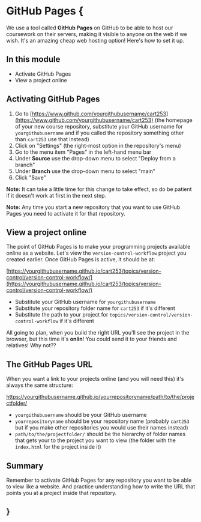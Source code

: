 # GitHub Pages {

We use a tool called **GitHub Pages** on GitHub to be able to host our coursework on their servers, making it visible to anyone on the web if we wish. It's an amazing cheap web hosting option! Here's how to set it up.
    
## In this module

- Activate GitHub Pages
- View a project online
    
## Activating GitHub Pages

1. Go to [https://www.github.com/yourgithubusername/cart253](https://www.github.com/yourgithubusername/cart253) (the homepage of your new course repository, substitute your GitHub username for `yourgithubusername` and if you called the repository something other than `cart253` use that instead)
1. Click on "Settings" (the right-most option in the repository's menu)
1. Go to the menu item "Pages" in the left-hand menu bar
1. Under **Source** use the drop-down menu to select "Deploy from a branch"
1. Under **Branch** use the drop-down menu to select "main"
1. Click "Save"
    
**Note:** It can take a little time for this change to take effect, so do be patient if it doesn't work at first in the next step.

**Note:** Any time you start a new repository that you want to use GitHub Pages you need to activate it for that repository.

## View a project online

The point of GitHub Pages is to make your programming projects available online as a website. Let's view the `version-control-workflow` project you created earlier. Once GitHub Pages is active, it should be at:

[https://yourgithubusername.github.io/cart253/topics/version-control/version-control-workflow/](https://yourgithubusername.github.io/cart253/topics/version-control/version-control-workflow/)
    
- Substitute your GitHub username for `yourgithubusername`
- Substitute your repository folder name for `cart253` if it's different
- Substitute the path to your project for `topics/version-control/version-control-workflow` if it's different

All going to plan, when you build the right URL you'll see the project in the browser, but this time it's **onlin**! You could send it to your friends and relatives! Why not??

## The GitHub Pages URL

When you want a link to your projects online (and you will need this) it's always the same structure:

https://yourgithubusername.github.io/yourrepositoryname/path/to/the/projectfolder/

- `yourgithubusername` should be your GitHub username
- `yourrepositoryname` should be your repository name (probably `cart253` but if you make other repositories you would use their names instead)
- `path/to/the/projectfolder/` should be the hierarchy of folder names that gets your to the project you want to view (the folder with the `index.html` for the project inside it)

## Summary

Remember to activate GitHub Pages for any repository you want to be able to view like a website. And practice understanding how to write the URL that points you at a project inside that repository.
    
## }